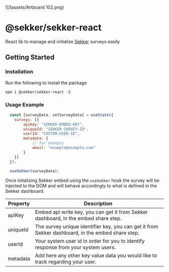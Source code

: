 ![](assets/Artboard 102.png)
# @sekker/sekker-react
React lib to manage and initialize [Sekker](https://sekker.io/) surveys easily
## Getting Started
### Installation
Run the following to install the package
```
npm i @sekker/sekker-react -S
```

### Usage Example
```js
  const [surveyData, setSurveyData] = useState({
    surveys: [{
        apiKey: "SEKKER-EMBED-KEY",
        uniqueId: "SEKKER-SURVEY-ID",
        userId: "CUSTOM-USER-ID",
        metadata: {
            // for example
            email: "example@example.com"
        }
    }]
  });

  useSekker(surveyData);
```

Once initalizing Sekker embed using the `useSekker` hook the survey will be injected to the DOM and will behave
accordingly to what is defined in the Sekker dashboard.

| Property | Description |
| --- | ----------- |
| apiKey | Embed api write key, you can get it from Sekker dashboard, in the embed share step. |
| uniqueId | The survey unique identifier key, you can get it from Sekker dashboard, in the embed share step. |
| userId | Your system user id in order for you to identify response from your system users. |
| metadata | Add here any other key value data you would like to track regarding your user. |
